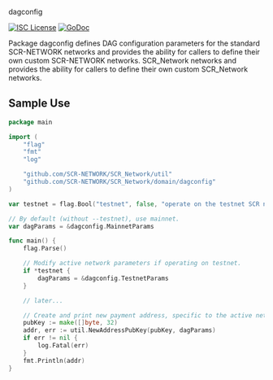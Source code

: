 dagconfig

[![ISC License](http://img.shields.io/badge/license-ISC-blue.svg)](https://choosealicense.com/licenses/isc/)
[![GoDoc](https://img.shields.io/badge/godoc-reference-blue.svg)](http://godoc.org/github.com/SCR-NETWORK/SCR_Network/dagconfig)

Package dagconfig defines DAG configuration parameters for the standard
SCR-NETWORK networks and provides the ability for callers to define their own custom
SCR-NETWORK networks.
SCR_Network networks and provides the ability for callers to define their own custom
SCR_Network networks.

## Sample Use

```Go
package main

import (
	"flag"
	"fmt"
	"log"

	"github.com/SCR-NETWORK/SCR_Network/util"
	"github.com/SCR-NETWORK/SCR_Network/domain/dagconfig"
)

var testnet = flag.Bool("testnet", false, "operate on the testnet SCR network")

// By default (without --testnet), use mainnet.
var dagParams = &dagconfig.MainnetParams

func main() {
	flag.Parse()

	// Modify active network parameters if operating on testnet.
	if *testnet {
		dagParams = &dagconfig.TestnetParams
	}

	// later...

	// Create and print new payment address, specific to the active network.
	pubKey := make([]byte, 32)
	addr, err := util.NewAddressPubKey(pubKey, dagParams)
	if err != nil {
		log.Fatal(err)
	}
	fmt.Println(addr)
}
```
